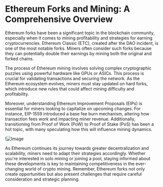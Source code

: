 # Ethereum Forks and Mining: A Comprehensive Overview

Ethereum forks have been a significant topic in the blockchain community, especially when it comes to mining profitability and strategies for earning cryptocurrencies. Ethereum Classic (ETC), created after the DAO incident, is one of the most notable forks. Miners often consider such forks because they can potentially double their earnings by mining both the original and forked chains.

The process of Ethereum mining involves solving complex cryptographic puzzles using powerful hardware like GPUs or ASICs. This process is crucial for validating transactions and securing the network. As the Ethereum ecosystem evolves, miners must stay updated on hard forks, which introduce new rules that could affect mining difficulty and profitability.

Moreover, understanding Ethereum Improvement Proposals (EIPs) is essential for miners looking to capitalize on upcoming changes. For instance, EIP-1559 introduced a base fee burn mechanism, altering how transaction fees work and impacting miner revenue. Additionally, transitioning from Proof of Work (PoW) to Proof of Stake (PoS) has been a hot topic, with many speculating how this will influence mining dynamics.

!![Image](https://github.com/user-attachments/assets/3be06921-4469-491d-bd37-5f14c53422b7)

As Ethereum continues its journey towards greater decentralization and scalability, miners need to adapt their strategies accordingly. Whether you're interested in solo mining or joining a pool, staying informed about these developments is key to maintaining competitiveness in the ever-changing world of crypto mining. Remember, Ethereum forks not only create opportunities but also present challenges that require careful consideration and strategic planning.